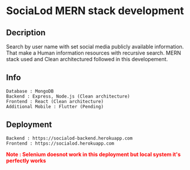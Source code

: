 # SociaLod MERN stack development

Decription
---
Search by user name with set social media publicly available information. That make a Human information resources with recursive search.
MERN stack used and Clean architectured followed in this developement.

Info
---
    Database : MongoDB 
    Backend : Express, Node.js (Clean architecture)
    Frontend : React (Clean architecture)
    Additional Mobile : Flutter (Pending)

Deployment
---
    Backend : https://socialod-backend.herokuapp.com
    Frontend : https://socialod.herokuapp.com

<span style="color:red;font-weight:bold">Note : Selenium doesnot work in this deployment but local system it's perfectly works</span>